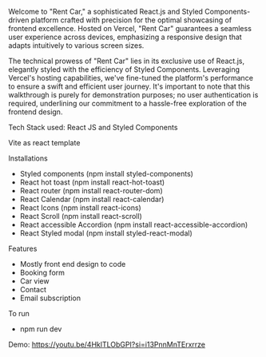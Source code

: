 Welcome to "Rent Car," a sophisticated React.js and Styled Components-driven platform crafted with precision for the optimal showcasing of frontend excellence. Hosted on Vercel, "Rent Car" guarantees a seamless user experience across devices, emphasizing a responsive design that adapts intuitively to various screen sizes.

The technical prowess of "Rent Car" lies in its exclusive use of React.js, elegantly styled with the efficiency of Styled Components. Leveraging Vercel's hosting capabilities, we've fine-tuned the platform's performance to ensure a swift and efficient user journey. It's important to note that this walkthrough is purely for demonstration purposes; no user authentication is required, underlining our commitment to a hassle-free exploration of the frontend design.

Tech Stack used:
React JS and Styled Components

Vite as react template

Installations
- Styled components (npm install styled-components)
- React hot toast (npm install react-hot-toast)
- React router (npm install react-router-dom)
- React Calendar (npm install react-calendar)
- React Icons (npm install react-icons)
- React Scroll (npm install react-scroll)
- React accessible Accordion (npm install react-accessible-accordion)
- React Styled modal (npm install styled-react-modal)

Features
- Mostly front end design to code
- Booking form
- Car view
- Contact
- Email subscription

To run
- npm run dev

Demo:
https://youtu.be/4HklTLObGPI?si=i13PnnMnTErxrrze
